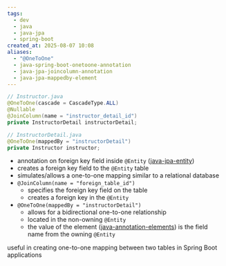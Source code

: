 ```yaml
---
tags:
  - dev
  - java
  - java-jpa
  - spring-boot
created_at: 2025-08-07 10:08
aliases:
  - "@OneToOne"
  - java-spring-boot-onetoone-annotation
  - java-jpa-joincolumn-annotation
  - java-jpa-mappedby-element
---
```

```java
// Instructor.java
@OneToOne(cascade = CascadeType.ALL)
@Nullable
@JoinColumn(name = "instructor_detail_id")
private InstructorDetail instructorDetail;
```

```java
// InstructorDetail.java
@OneToOne(mappedBy = "instructorDetail")
private Instructor instructor;
```
- annotation on foreign key field inside `@Entity` ([java-jpa-entity](java-jpa-entity.md))
- creates a foreign key field to the `@Entity` table
- simulates/allows a one-to-one mapping similar to a relational database
- `@JoinColumn(name = "foreign_table_id")`
	- specifies the foreign key field on the table
	- creates a foreign key in the `@Entity`
- `@OneToOne(mappedBy = "instructorDetail")`
	- allows for a bidirectional one-to-one relationship
	- located in the non-owning `@Entity`
	- the value of the element ([java-annotation-elements](../java-annotation-elements.md)) is the field name from the owning `@Entity`

useful in creating one-to-one mapping between two tables in Spring Boot applications